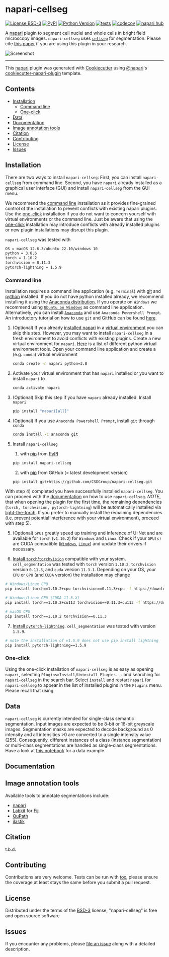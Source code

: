 # napari-cellseg

[![License BSD-3](https://img.shields.io/pypi/l/napari-cellseg.svg?color=green)](https://github.com/CSDGroup/napari-cellseg/raw/main/LICENSE)
[![PyPI](https://img.shields.io/pypi/v/napari-cellseg.svg?color=green)](https://pypi.org/project/napari-cellseg)
[![Python Version](https://img.shields.io/pypi/pyversions/napari-cellseg.svg?color=green)](https://python.org)
[![tests](https://github.com/CSDGroup/napari-cellseg/workflows/tests/badge.svg)](https://github.com/CSDGroup/napari-cellseg/actions)
[![codecov](https://codecov.io/gh/CSDGroup/napari-cellseg/branch/main/graph/badge.svg)](https://codecov.io/gh/CSDGroup/napari-cellseg)
[![napari hub](https://img.shields.io/endpoint?url=https://api.napari-hub.org/shields/napari-cellseg)](https://napari-hub.org/plugins/napari-cellseg)

A [napari] plugin to segment cell nuclei and whole cells in bright field microscopy images. `napari-cellseg` uses
[`cellseg`](https://github.com/CSDGroup/cell_segmentation) for segmentation. Please cite
[this paper](#citation) if you are using this plugin in your research.

![Screenshot](https://github.com/CSDGroup/napari-cellseg/raw/main/images/napari-cellseg_screenshot.png)

----------------------------------

This [napari] plugin was generated with [Cookiecutter] using [@napari]'s [cookiecutter-napari-plugin] template.

<!--
Don't miss the full getting started guide to set up your new package:
https://github.com/napari/cookiecutter-napari-plugin#getting-started

and review the napari docs for plugin developers:
https://napari.org/stable/plugins/index.html
-->

## Contents
  - [Installation](#installation)
    - [Command line](#command-line)
    - [One-click](#one-click)
  - [Data](#data)
  - [Documentation](#documentation)
  - [Image annotation tools](#image-annotation-tools)
  - [Citation](#citation)
  - [Contributing](#contributing)
  - [License](#license)
  - [Issues](#issues)

## Installation
There are two ways to install `napari-cellseg`: First, you can install `napari-cellseg` from command line. Second, you
have `napari` already installed as a graphical user interface (GUI) and install `napari-cellseg` from the GUI menu.

We recommend the [command line](#command-line) installation as it provides fine-grained control of the
installation to prevent conflicts with existing napari plugins. Use the [one-click](#one-click) installation if
you do not want to concern yourself with virtual environments or the command line. Just be aware that using the
[one-click](#one-click) installation may introduce conflicts with already installed plugins or new plugin installations
may disrupt this plugin.

`napari-cellseg` was tested with
```bash
OS = macOS 12.6.3/ubuntu 22.10/windows 10
python = 3.8.6
torch = 1.10.2
torchvision = 0.11.3
pytorch-lightning = 1.5.9
```

### Command line
Installation requires a command line application (e.g. `Terminal`) with [git] and [python] installed. If you do not
have python installed already, we recommend installing it using the
[Anaconda distribution](https://www.anaconda.com/products/distribution). If you operate on `Windows` we recommend using
[`Ubuntu on Windows`](https://ubuntu.com/tutorials/install-ubuntu-on-wsl2-on-windows-11-with-gui-support#1-overview)
as command line application. Alternatively, you can install
[`Anaconda`](https://docs.anaconda.com/anaconda/user-guide/getting-started/) and use `Anaconda Powershell Prompt`.
An introductory tutorial on how to use `git` and GitHub can be found
[here](https://www.w3schools.com/git/default.asp?remote=github).

1) (Optional) If you already [installed napari](https://napari.org/stable/#installation) in a
[virtual environment](https://realpython.com/python-virtual-environments-a-primer/) you can skip this step.
However, you may want to install `napari-cellseg` in a fresh environment to avoid conflicts with existing
plugins. Create a new virtual environment for `napari`. [Here](https://testdriven.io/blog/python-environments/) is a
list of different python virtual environment tools. Open your command line application and create a (e.g. `conda`)
virtual environment

    ```bash
    conda create -n napari python=3.8
    ```

2) Activate your virtual environment that has `napari` installed or you want to install `napari` to

    ```bash
    conda activate napari
    ```

3) (Optional) Skip this step if you have `napari` already installed. Install `napari`

    ```bash
    pip install "napari[all]"
    ```

3) (Optional) If you use `Anaconda Powershell Prompt`, install `git` through `conda`

    ```bash
    conda install -c anaconda git
    ```

4) Install `napari-cellseg`

    1) with [pip] from [PyPI]

      ```bash
      pip install napari-cellseg
      ```
    2) with [pip] from GitHub (= latest development version)

      ```bash
      pip install git+https://github.com/CSDGroup/napari-cellseg.git
      ```

With step 4) completed you have successfully installed `napari-cellseg`. You can proceed with the
[documentation](#documentation) on how to use `napari-cellseg`. *NOTE*, that when opening the plugin for the
first time, the remaining dependencies (`torch, torchvision, pytorch-lightning`) will be automatically installed
via [light-the-torch](https://github.com/pmeier/light-the-torch). If you prefer to manually install the remaining
dependencies (i.e. prevent potential interference with your virtual environment), proceed with step 5).

5) (Optional) `GPUs` greatly speed up training and inference of U-Net and are available for `torch` (`v1.10.2`) for
`Windows` and `Linux`. Check if your `GPU(s)` are CUDA compatible
([`Windows`](https://docs.nvidia.com/cuda/cuda-installation-guide-microsoft-windows/#verify-you-have-a-cuda-capable-gpu),
 [`Linux`](https://docs.nvidia.com/cuda/cuda-installation-guide-linux/#verify-you-have-a-cuda-capable-gpu)) and
 update their drivers if necessary.

6) [Install `torch`/`torchvision`](https://pytorch.org/get-started/previous-versions/) compatible with your system.
`cell_segmentation` was tested with `torch` version `1.10.2`, `torchvision` version `0.11.3`, and `cuda` version
`11.3.1`. Depending on your OS, your `CPU` or `GPU` (and `CUDA` version) the installation may change

```bash
# Windows/Linux CPU
pip install torch==1.10.2+cpu torchvision==0.11.3+cpu -f https://download.pytorch.org/whl/cpu/torch_stable.html

# Windows/Linux GPU (CUDA 11.3.X)
pip install torch==1.10.2+cu113 torchvision==0.11.3+cu113 -f https://download.pytorch.org/whl/cu113/torch_stable.html

# macOS CPU
pip install torch==1.10.2 torchvision==0.11.3

```

7) [Install `pytorch-lightning`](https://www.pytorchlightning.ai). `cell_segmentation` was tested with version `1.5.9`.

```bash
# note the installation of v1.5.9 does not use pip install lightning
pip install pytorch-lightning==1.5.9
```

### One-click
Using the one-click installation of `napari-cellseg` is as easy as opening `napari`, selecting
`Plugins>Install/Uninstall Plugins...` and searching for `napari-cellseg` in the search bar. Select `install` and
restart `napari` for `napari-cellseg` to appear in the list of installed plugins in the `Plugins` menu. Please
recall that using

## Data
`napari-cellseg` is currently intended for single-class semantic segmentation. Input images are expected to be 8-bit or
16-bit greyscale images. Segmentation masks are expected to decode background as 0 intensity and all intensities
\>0 are converted to a single intensity value (255). Consequently, different instances of a class (instance
segmentation) or multi-class segmentations are handled as single-class segmentations. Have a look at
[this notebook](https://github.com/CSDGroup/cell_segmentation/blob/main/notebooks/data_example.ipynb)
for a data example.

## Documentation

## Image annotation tools
Available tools to annotate segmentations include:

  - [napari](https://napari.org/stable/)
  - [Labkit](https://imagej.net/plugins/labkit/) for [Fiji](https://imagej.net/software/fiji/downloads)
  - [QuPath](https://qupath.github.io)
  - [ilastik](https://www.ilastik.org)

## Citation
t.b.d.

## Contributing

Contributions are very welcome. Tests can be run with [tox], please ensure
the coverage at least stays the same before you submit a pull request.

## License

Distributed under the terms of the [BSD-3] license,
"napari-cellseg" is free and open source software

## Issues

If you encounter any problems, please [file an issue] along with a detailed description.

[napari]: https://github.com/napari/napari
[Cookiecutter]: https://github.com/audreyr/cookiecutter
[@napari]: https://github.com/napari
[MIT]: http://opensource.org/licenses/MIT
[BSD-3]: http://opensource.org/licenses/BSD-3-Clause
[GNU GPL v3.0]: http://www.gnu.org/licenses/gpl-3.0.txt
[GNU LGPL v3.0]: http://www.gnu.org/licenses/lgpl-3.0.txt
[Apache Software License 2.0]: http://www.apache.org/licenses/LICENSE-2.0
[Mozilla Public License 2.0]: https://www.mozilla.org/media/MPL/2.0/index.txt
[cookiecutter-napari-plugin]: https://github.com/napari/cookiecutter-napari-plugin

[file an issue]: https://github.com/CSDGroup/napari-cellseg/issues

[git]: https://git-scm.com/book/en/v2/Getting-Started-Installing-Git
[napari]: https://github.com/napari/napari
[tox]: https://tox.readthedocs.io/en/latest/
[pip]: https://pypi.org/project/pip/
[PyPI]: https://pypi.org/
[python]: https://www.python.org
